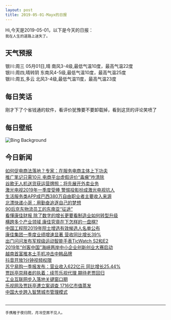 ```yaml
---
layout: post
title: 2019-05-01-Mayx的日报
---
```


Hi,今天是2019-05-01，以下是今天的日报：<br><small>
我在人生的道路上迷失了。</small><!--more-->
## 天气预报
银川:周三 05月01日,晴 南风3-4级,最低气温10度，最高气温22度<br>银川:周四,晴转阴 东南风4-5级,最低气温10度，最高气温25度<br>银川:周五,多云 北风3-4级,最低气温11度，最高气温23度
## 每日笑话
刚才下了个省钱通的软件，看评价犹豫要不要卸载掉，看到这货的评论笑喷了
## 每日壁纸
![Bing Background](https://cn.bing.com/th?id=OHR.LouisVienna_EN-US2422346599_1920x1080.jpg&rf=LaDigue_1920x1080.jpg&pid=hp "Louis Armstrong performs with bandmates in Vienna, Austria, on February 22, 1959 (© Franz Hubmann/Getty Images)")
## 今日新闻

[如何促电商法落地？专家：在服务电商主体上下功夫](http://it.people.com.cn/n1/2019/0501/c1009-31060896.html)   
[推广笔记只需10元 电商平台虚假评价“毒瘤”咋清除](http://it.people.com.cn/n1/2019/0501/c1009-31060897.html)   
[谷歌无人机送货获运营牌照：将先展开外卖业务](http://it.people.com.cn/n1/2019/0430/c1009-31060667.html)   
[激光电视2019年一季度受捧 警惕投影扮成激光电视坑人](http://it.people.com.cn/n1/2019/0430/c1009-31060631.html)   
[生活服务类APP成巴西380万自由职业者主要收入来源](http://it.people.com.cn/n1/2019/0430/c1009-31060638.html)   
[北漂快递小哥：用勤奋追逐自己的梦想](http://it.people.com.cn/n1/2019/0430/c1009-31060622.html)   
[90后京东物流员工的东南亚“征途”](http://it.people.com.cn/n1/2019/0430/c1009-31060525.html)   
[看懂康佳财报 除了数字的增长更要看制造业如何转型升级](http://it.people.com.cn/n1/2019/0430/c1009-31059879.html)   
[横跨多个产业领域 康佳究竟在下怎样的一盘棋?](http://it.people.com.cn/n1/2019/0430/c1009-31059858.html)   
[中国工程院2019年院士增选有效候选人名单公布](http://it.people.com.cn/n1/2019/0430/c1009-31060433.html)   
[康佳集团一季度业绩增速显著 营收同比增长39%](http://it.people.com.cn/n1/2019/0430/c1009-31059867.html)   
[出门问问发布军规级运动智能手表TicWatch S2和E2](http://it.people.com.cn/n1/2019/0430/c1009-31060348.html)   
[2019年“创客中国”海峡两岸中小企业创新创业大赛启动](http://it.people.com.cn/n1/2019/0430/c1009-31060320.html)   
[越南首富推本土手机冲击中韩品牌](http://it.people.com.cn/n1/2019/0430/c1009-31060326.html)   
[抖音开放1分钟视频权限](http://it.people.com.cn/n1/2019/0430/c1009-31060226.html)   
[苏宁易购一季报发布：营业收入622亿元 同比增长25.44%](http://it.people.com.cn/n1/2019/0430/c1009-31059831.html)   
[贾跃亭崇拜者的执着：续签乐视代理 期待老贾回归](http://it.people.com.cn/n1/2019/0430/c1009-31058888.html)   
[工业互联网步入落地关键窗口期](http://it.people.com.cn/n1/2019/0430/c1009-31058836.html)   
[乐视网及贾跃亭遭立案调查 1716亿市值蒸发](http://it.people.com.cn/n1/2019/0430/c1009-31058832.html)   
[中国大步跨入智慧城市管理模式](http://it.people.com.cn/n1/2019/0430/c1009-31058799.html)   
<br />

***

<small>手携稚子夜归院，月冷空房不见人。</small>
